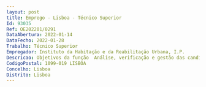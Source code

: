 ```yaml
--- 
layout: post
title: Emprego - Lisboa - Técnico Superior
Id: 93035
Ref: OE202201/0291
DataAbertura: 2022-01-14
DataFecho: 2022-01-28
Trabalho: Técnico Superior
Empregador: Instituto da Habitação e da Reabilitação Urbana, I.P.
Descricao: Objetivos da função  Análise, verificação e gestão das candidaturas a programas  acompanhamento e controlo da execução financeira das operações de financiamento  verificação dos requisitos de libertação de verbas  planeamento, controlo e reporte da execução financeira.Com as seguintes atividades a desenvolver  a) Analisar, verificar e gerir das candidaturas a programas  b) Planear, controlar e fazer reporte da execução financeira  Proceder à elaboração dos pedidos de desembolso e constituição dos dossiers de candidatura  Verificar o cumprimento das regras comunitárias de prestação de contas  Verificar a regularidade dos documentos contabilísticos e assegurar a adequada contabilização dos pagamentos e recebimentos de acordo com as instruções regulamentares  Proceder às reconciliações e à elaboração de mapas de reporte  Preparar os documentos de auditoria e analisar os relatórios respetivos  c) Verificação dos requisitos de libertação de verbas  Validação de contratos e requisitos diretamente associados aos pagamentos (p.e. valor aprovado, contrato assinado, IBAN, situações fiscal e tributária e outros)  Validação da conta corrente dos contratos, valores disponíveis e prazos de execução contratuais  Verificação da competência para aprovar o pagamento  Verificação de dotação orçamental (registo de cabimento e compromisso)  Verificação da disponibilidade de fundos  Emissão dos meios de pagamento.
CodigoPostal: 1099-019 LISBOA
Concelho: Lisboa
Distrito: Lisboa
--- 
```

